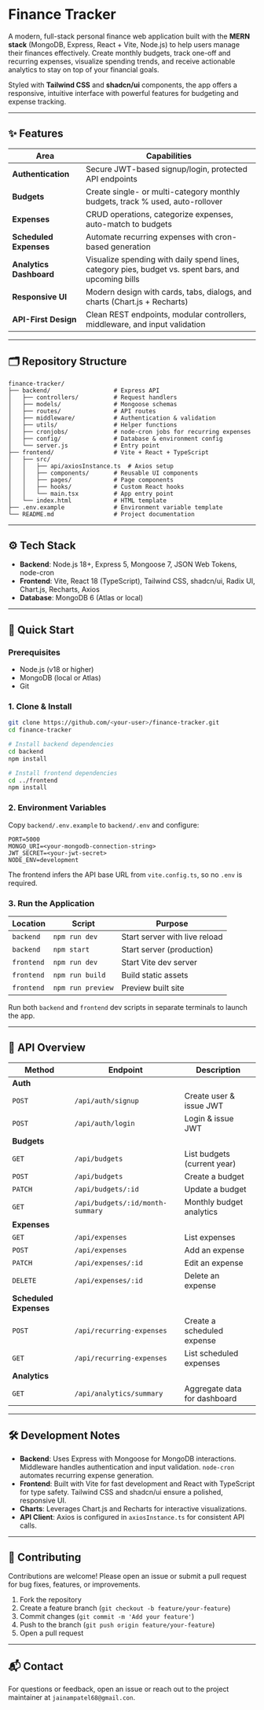 
# Finance Tracker

A modern, full-stack personal finance web application built with the **MERN stack** (MongoDB, Express, React + Vite, Node.js) to help users manage their finances effectively. Create monthly budgets, track one-off and recurring expenses, visualize spending trends, and receive actionable analytics to stay on top of your financial goals.

Styled with **Tailwind CSS** and **shadcn/ui** components, the app offers a responsive, intuitive interface with powerful features for budgeting and expense tracking.

---

## ✨ Features

| **Area**               | **Capabilities**                                                                 |
|------------------------|----------------------------------------------------------------------------------|
| **Authentication**     | Secure JWT-based signup/login, protected API endpoints                           |
| **Budgets**            | Create single- or multi-category monthly budgets, track % used, auto-rollover    |
| **Expenses**           | CRUD operations, categorize expenses, auto-match to budgets                     |
| **Scheduled Expenses** | Automate recurring expenses with cron-based generation                           |
| **Analytics Dashboard**| Visualize spending with daily spend lines, category pies, budget vs. spent bars, and upcoming bills |
| **Responsive UI**      | Modern design with cards, tabs, dialogs, and charts (Chart.js + Recharts)        |
| **API-First Design**   | Clean REST endpoints, modular controllers, middleware, and input validation      |

---

## 🗂️ Repository Structure

```
finance-tracker/
├── backend/                  # Express API
│   ├── controllers/          # Request handlers
│   ├── models/               # Mongoose schemas
│   ├── routes/               # API routes
│   ├── middleware/           # Authentication & validation
│   ├── utils/                # Helper functions
│   ├── cronjobs/             # node-cron jobs for recurring expenses
│   ├── config/               # Database & environment config
│   └── server.js             # Entry point
├── frontend/                 # Vite + React + TypeScript
│   ├── src/
│   │   ├── api/axiosInstance.ts  # Axios setup
│   │   ├── components/       # Reusable UI components
│   │   ├── pages/            # Page components
│   │   ├── hooks/            # Custom React hooks
│   │   └── main.tsx          # App entry point
│   └── index.html            # HTML template
├── .env.example              # Environment variable template
└── README.md                 # Project documentation
```

---

## ⚙️ Tech Stack

- **Backend**: Node.js 18+, Express 5, Mongoose 7, JSON Web Tokens, node-cron
- **Frontend**: Vite, React 18 (TypeScript), Tailwind CSS, shadcn/ui, Radix UI, Chart.js, Recharts, Axios
- **Database**: MongoDB 6 (Atlas or local)

---

## 🚀 Quick Start

### Prerequisites
- Node.js (v18 or higher)
- MongoDB (local or Atlas)
- Git

### 1. Clone & Install
```bash
git clone https://github.com/<your-user>/finance-tracker.git
cd finance-tracker

# Install backend dependencies
cd backend
npm install

# Install frontend dependencies
cd ../frontend
npm install
```

### 2. Environment Variables
Copy `backend/.env.example` to `backend/.env` and configure:
```
PORT=5000
MONGO_URI=<your-mongodb-connection-string>
JWT_SECRET=<your-jwt-secret>
NODE_ENV=development
```
The frontend infers the API base URL from `vite.config.ts`, so no `.env` is required.

### 3. Run the Application
| **Location** | **Script**         | **Purpose**                       |
|--------------|--------------------|-----------------------------------|
| `backend`    | `npm run dev`      | Start server with live reload     |
| `backend`    | `npm start`        | Start server (production)         |
| `frontend`   | `npm run dev`      | Start Vite dev server             |
| `frontend`   | `npm run build`    | Build static assets               |
| `frontend`   | `npm run preview`  | Preview built site                |

Run both `backend` and `frontend` dev scripts in separate terminals to launch the app.

---

## 📡 API Overview

| **Method** | **Endpoint**                          | **Description**                          |
|------------|---------------------------------------|------------------------------------------|
| **Auth**   |                                       |                                          |
| `POST`     | `/api/auth/signup`                    | Create user & issue JWT                  |
| `POST`     | `/api/auth/login`                     | Login & issue JWT                        |
| **Budgets**|                                       |                                          |
| `GET`      | `/api/budgets`                        | List budgets (current year)              |
| `POST`     | `/api/budgets`                        | Create a budget                          |
| `PATCH`    | `/api/budgets/:id`                    | Update a budget                          |
| `GET`      | `/api/budgets/:id/month-summary`      | Monthly budget analytics                 |
| **Expenses**|                                      |                                          |
| `GET`      | `/api/expenses`                       | List expenses                            |
| `POST`     | `/api/expenses`                       | Add an expense                           |
| `PATCH`    | `/api/expenses/:id`                   | Edit an expense                          |
| `DELETE`   | `/api/expenses/:id`                   | Delete an expense                        |
| **Scheduled Expenses** |                           |                                          |
| `POST`     | `/api/recurring-expenses`             | Create a scheduled expense               |
| `GET`      | `/api/recurring-expenses`             | List scheduled expenses                  |
| **Analytics** |                                    |                                          |
| `GET`      | `/api/analytics/summary`              | Aggregate data for dashboard             |

---

## 🛠️ Development Notes
- **Backend**: Uses Express with Mongoose for MongoDB interactions. Middleware handles authentication and input validation. `node-cron` automates recurring expense generation.
- **Frontend**: Built with Vite for fast development and React with TypeScript for type safety. Tailwind CSS and shadcn/ui ensure a polished, responsive UI.
- **Charts**: Leverages Chart.js and Recharts for interactive visualizations.
- **API Client**: Axios is configured in `axiosInstance.ts` for consistent API calls.


---

## 🤝 Contributing
Contributions are welcome! Please open an issue or submit a pull request for bug fixes, features, or improvements.

1. Fork the repository
2. Create a feature branch (`git checkout -b feature/your-feature`)
3. Commit changes (`git commit -m 'Add your feature'`)
4. Push to the branch (`git push origin feature/your-feature`)
5. Open a pull request

---

## 📬 Contact
For questions or feedback, open an issue or reach out to the project maintainer at `jainampatel68@gmail.con`.

